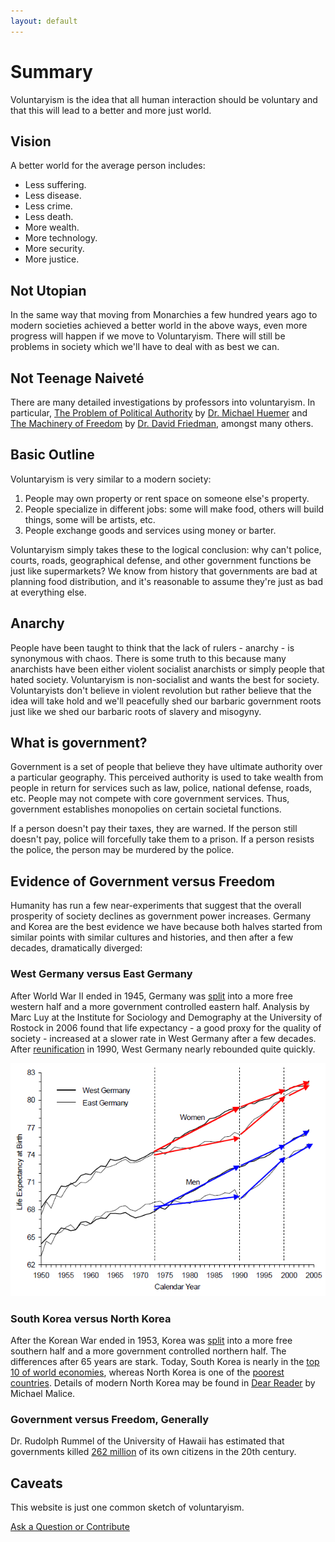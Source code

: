 ```yaml
---
layout: default
---
```


# Summary

Voluntaryism is the idea that all human interaction should be voluntary and that this will lead to a better and more just world.

## Vision

A better world for the average person includes:

* Less suffering.
* Less disease.
* Less crime.
* Less death.
* More wealth.
* More technology.
* More security.
* More justice.

## Not Utopian

In the same way that moving from Monarchies a few hundred years ago to modern societies achieved a better world in the above ways, even more progress will happen if we move to Voluntaryism. There will still be problems in society which we'll have to deal with as best we can.

## Not Teenage Naiveté

There are many detailed investigations by professors into voluntaryism. In particular, [The Problem of Political Authority](https://www.amazon.com/Problem-Political-Authority-Examination-Coerce/dp/1137281650/) by [Dr. Michael Huemer](http://www.colorado.edu/philosophy/people/michael-huemer) and [The Machinery of Freedom](https://www.amazon.com/Machinery-Freedom-Guide-Radical-Capitalism/dp/1507785607/) by [Dr. David Friedman](http://law.scu.edu/faculty/profile/friedman-david/), amongst many others.

## Basic Outline

Voluntaryism is very similar to a modern society:

1. People may own property or rent space on someone else's property.
1. People specialize in different jobs: some will make food, others will build things, some will be artists, etc.
1. People exchange goods and services using money or barter.

Voluntaryism simply takes these to the logical conclusion: why can't police, courts, roads, geographical defense, and other government functions be just like supermarkets? We know from history that governments are bad at planning food distribution, and it's reasonable to assume they're just as bad at everything else.

## Anarchy

People have been taught to think that the lack of rulers - anarchy - is synonymous with chaos. There is some truth to this because many anarchists have been either violent socialist anarchists or simply people that hated society. Voluntaryism is non-socialist and wants the best for society. Voluntaryists don't believe in violent revolution but rather believe that the idea will take hold and we'll peacefully shed our barbaric government roots just like we shed our barbaric roots of slavery and misogyny.

## What is government?

Government is a set of people that believe they have ultimate authority over a particular geography. This perceived authority is used to take wealth from people in return for services such as law, police, national defense, roads, etc. People may not compete with core government services. Thus, government establishes monopolies on certain societal functions.

If a person doesn't pay their taxes, they are warned. If the person still doesn't pay, police will forcefully take them to a prison. If a person resists the police, the person may be murdered by the police.

## Evidence of Government versus Freedom

Humanity has run a few near-experiments that suggest that the overall prosperity of society declines as government power increases. Germany and Korea are the best evidence we have because both halves started from similar points with similar cultures and histories, and then after a few decades, dramatically diverged:

### West Germany versus East Germany

After World War II ended in 1945, Germany was [split](https://en.wikipedia.org/wiki/Potsdam_Agreement) into a more free western half and a more government controlled eastern half. Analysis by Marc Luy at the Institute for Sociology and Demography at the University of Rostock in 2006 found that life expectancy - a good proxy for the quality of society - increased at a slower rate in West Germany after a few decades. After [reunification](https://en.wikipedia.org/wiki/German_reunification) in 1990, West Germany nearly rebounded quite quickly.

<img src="/assets/images/east_west_germany_life_expectancy.png" alt="Differences in Life Expectancy: East and West Germany" />

### South Korea versus North Korea

After the Korean War ended in 1953, Korea was [split](https://en.wikipedia.org/wiki/Korean_War) into a more free southern half and a more government controlled northern half. The differences after 65 years are stark. Today, South Korea is nearly in the [top 10 of world economies](https://en.wikipedia.org/wiki/South_Korea#Economy), whereas North Korea is one of the [poorest countries](https://en.wikipedia.org/wiki/North_Korea#Economy). Details of modern North Korea may be found in [Dear Reader](https://www.amazon.com/Dear-Reader-Unauthorized-Autobiography-Jong/dp/1495283259/) by Michael Malice.

### Government versus Freedom, Generally

Dr. Rudolph Rummel of the University of Hawaii has estimated that governments killed [262 million](https://www.hawaii.edu/powerkills/20TH.HTM) of its own citizens in the 20th century.

## Caveats

This website is just one common sketch of voluntaryism.



<div id="footer">
  <a href="https://github.com/voluntary-ism/voluntary-ism.github.io/issues" class="btn btn-github"><span class="icon"></span>Ask a Question or Contribute</a>
</div>

<script>
document.title = "Voluntaryism";
</script>
